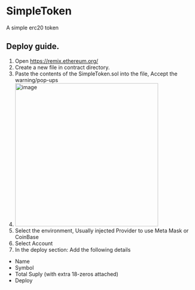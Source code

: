 # SimpleToken
A simple erc20 token

## Deploy guide.
1. Open https://remix.ethereum.org/
2. Create a new file in contract directory.
3. Paste the contents of the SimpleToken.sol into the file, Accept the warning/pop-ups
4. <img width="382" alt="image" src="https://user-images.githubusercontent.com/26607100/212564203-b13540e2-3e85-48b2-97e9-d33d016c96e4.png">
4. Select the environment, Usually injected Provider to use Meta Mask or CoinBase
5. Select Account
6. In the deploy section: Add the following details
- Name
- Symbol
- Total Suply (with extra 18-zeros attached)
- Deploy
